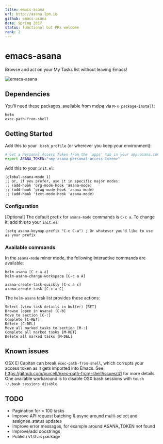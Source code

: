 ```yaml
---
title: emacs-asana
url: http://asana.lpm.io
github: emacs-asana
date: Spring 2017
status: functional but PRs welcome
rank: 2
---
```

# emacs-asana

Browse and act on your My Tasks list without leaving Emacs!

![emacs-asana](emacs-asana.png)

## Dependencies

You'll need these packages, available from melpa via `M-x package-install`:
```
helm
exec-path-from-shell
```

## Getting Started

Add this to your `.bash_profile` (or wherever you keep your environment):

```bash
# Get a Personal Access Token from the `apps' tab in your app.asana.com profile settings.
export ASANA_TOKEN="<my-asana-personal-access-token>" 
```

Add this to your `init.el`:
```elisp
(global-asana-mode 1)
;; or, if you prefer, use it in specific major modes:
;; (add-hook 'org-mode-hook 'asana-mode)
;; (add-hook 'prog-mode-hook 'asana-mode)
;; (add-hook 'text-mode-hook 'asana-mode)
```

### Configuration

[Optional] The default prefix for `asana-mode` commands is `C-c a`. To change it, add this to your `init.el`:
```elisp
(setq asana-keymap-prefix "C-c C-a") ; Or whatever you'd like to use as your prefix
```

### Available commands

In the `asana-mode` minor mode, the following interactive commands are available:

```elisp
helm-asana [C-c a a]
helm-asana-change-workspace [C-c a A]

asana-create-task-quickly [C-c a c]
asana-create-task [C-c a C]
```

The `helm-asana` task list provides these actions:
```
Select (view task details in buffer) [RET]
Browse (open in Asana) [C-b]
Move to section [C-:]
Complete [C-RET]
Delete [C-DEL]
Move all marked tasks to section [M-:]
Complete all marked tasks [M-RET]
Delete all marked tasks [M-DEL]
```

## Known issues

OSX El Capitan can break `exec-path-from-shell`, which corrupts your access token as it gets imported into Emacs. See https://github.com/purcell/exec-path-from-shell/issues/41 for more details. One available workaround is to disable OSX bash sessions with `touch ~/.bash_sessions_disable`.

## TODO

- Pagination for > 100 tasks
- Improve API request batching & async around multi-select and assignee_status updates
- Improve error messages, for example around ASANA_TOKEN not found
- Improve/add docstrings
- Publish v1.0 as package
